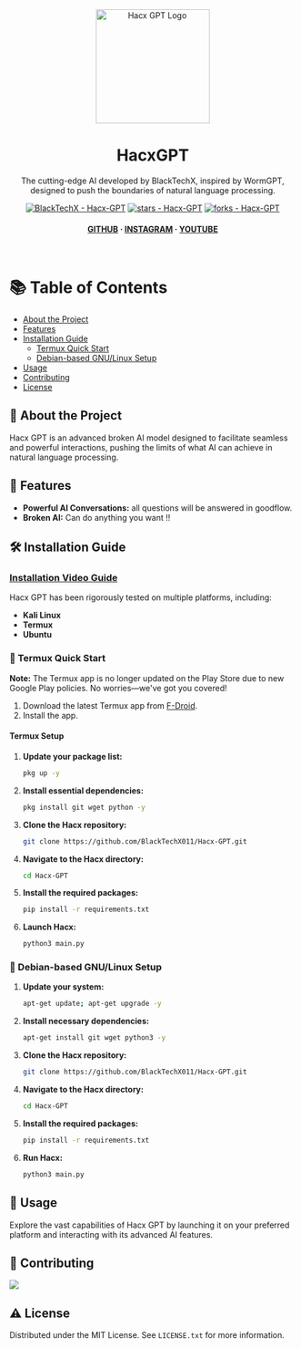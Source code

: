 <div align="center">

  <img src="https://github.com/BlackTechX011/Hacx-GPT/blob/main/logo_HacxGPT.png" alt="Hacx GPT Logo" width="200" height="auto" />
  <h1>HacxGPT</h1>
  
  <p>
    The cutting-edge AI developed by BlackTechX, inspired by WormGPT, designed to push the boundaries of natural language processing.
  </p>
  
  <!-- Badges -->
  <p>
    <a href="https://github.com/BlackTechX011/Hacx-GPT" title="Go to GitHub repo"><img src="https://img.shields.io/static/v1?label=BlackTechX&message=Hacx-GPT&color=blue&logo=github" alt="BlackTechX - Hacx-GPT"></a>
    <a href="https://github.com/BlackTechX011/Hacx-GPT"><img src="https://img.shields.io/github/stars/BlackTechX011/Hacx-GPT?style=social" alt="stars - Hacx-GPT"></a>
    <a href="https://github.com/BlackTechX011/Hacx-GPT"><img src="https://img.shields.io/github/forks/BlackTechX011/Hacx-GPT?style=social" alt="forks - Hacx-GPT"></a>
  </p>
   
  <h4>
    <a href="https://www.GitHub.com/BlackTechX011/">GITHUB</a>
    <span> · </span>
    <a href="https://www.instagram.com/BlackTechX011/">INSTAGRAM</a>
    <span> · </span>
    <a href="https://www.youtube.com/@BlackTechX_">YOUTUBE</a>
 
  </h4>
</div>

<br />

<!-- Table of Contents -->
# 📚 Table of Contents

- [About the Project](#star2-about-the-project)
- [Features](#dart-features)
- [Installation Guide](#toolbox-installation-guide)
  - [Termux Quick Start](#iphone-termux-quick-start)
  - [Debian-based GNU/Linux Setup](#penguin-debian-based-gnulinux-setup)
- [Usage](#eyes-usage)
- [Contributing](#wave-contributing)
- [License](#warning-license)


<!-- About the Project -->
## 🌟 About the Project

Hacx GPT is an advanced broken AI model designed to facilitate seamless and powerful interactions, pushing the limits of what AI can achieve in natural language processing.

<!-- Features -->
## 🎯 Features

- **Powerful AI Conversations:** all questions will be answered in goodflow.
- **Broken AI:** Can do anything you want !!
<!-- Installation Guide -->
## 🛠️ Installation Guide

### [Installation Video Guide](https://youtu.be/MIGSUM4PGh4)

Hacx GPT has been rigorously tested on multiple platforms, including:

- **Kali Linux**
- **Termux**
- **Ubuntu**

### 📱 Termux Quick Start

**Note:** The Termux app is no longer updated on the Play Store due to new Google Play policies. No worries—we've got you covered!

1. Download the latest Termux app from [F-Droid](https://f-droid.org/repo/com.termux_118.apk).
2. Install the app.

#### Termux Setup

1. **Update your package list:**
   ```bash
   pkg up -y
   ```
2. **Install essential dependencies:**
   ```bash
   pkg install git wget python -y
   ```
3. **Clone the Hacx repository:**
   ```bash
   git clone https://github.com/BlackTechX011/Hacx-GPT.git
   ```
4. **Navigate to the Hacx directory:**
   ```bash
   cd Hacx-GPT
   ```
5. **Install the required packages:**
   ```bash
   pip install -r requirements.txt
   ```
6. **Launch Hacx:**
   ```bash
   python3 main.py
   ```

### 🐧 Debian-based GNU/Linux Setup

1. **Update your system:**
   ```bash
   apt-get update; apt-get upgrade -y
   ```
2. **Install necessary dependencies:**
   ```bash
   apt-get install git wget python3 -y
   ```
3. **Clone the Hacx repository:**
   ```bash
   git clone https://github.com/BlackTechX011/Hacx-GPT.git
   ```
4. **Navigate to the Hacx directory:**
   ```bash
   cd Hacx-GPT
   ```
5. **Install the required packages:**
   ```bash
   pip install -r requirements.txt
   ```
6. **Run Hacx:**
   ```bash
   python3 main.py
   ```

<!-- Usage -->
## 👀 Usage

Explore the vast capabilities of Hacx GPT by launching it on your preferred platform and interacting with its advanced AI features.

<!-- Contributing -->
## 👋 Contributing

<a href="https://github.com/BlackTechX011/Hacx-GPT/graphs/contributors">
  <img src="https://contrib.rocks/image?repo=BlackTechX011/Hacx-GPT" />
</a>

<!-- License -->
## ⚠️ License

Distributed under the MIT License. See `LICENSE.txt` for more information.

